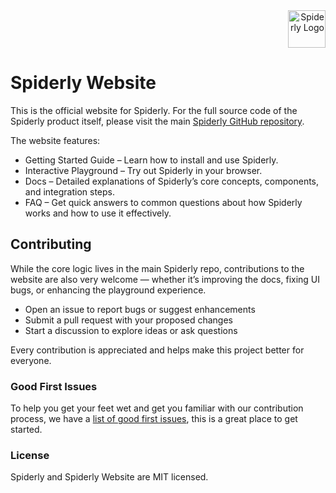 <div align="right">
  <img src="https://github.com/filiptrivan/spiderly/blob/main/spiderly-logo.svg" alt="Spiderly Logo" width="60"/>
</div>

# Spiderly Website
This is the official website for Spiderly. For the full source code of the Spiderly product itself, please visit the main [Spiderly GitHub repository](https://github.com/filiptrivan/spiderly).

The website features:
- Getting Started Guide – Learn how to install and use Spiderly.
- Interactive Playground – Try out Spiderly in your browser.
- Docs – Detailed explanations of Spiderly’s core concepts, components, and integration steps.
- FAQ – Get quick answers to common questions about how Spiderly works and how to use it effectively.

## Contributing
While the core logic lives in the main Spiderly repo, contributions to the website are also very welcome — whether it’s improving the docs, fixing UI bugs, or enhancing the playground experience.

- Open an issue to report bugs or suggest enhancements
- Submit a pull request with your proposed changes
- Start a discussion to explore ideas or ask questions
  
Every contribution is appreciated and helps make this project better for everyone.

### Good First Issues
To help you get your feet wet and get you familiar with our contribution process, we have a [list of good first issues](https://github.com/filiptrivan/spiderly-website/issues?q=is%3Aissue%20state%3Aopen%20label%3A"good%20first%20issue"), this is a great place to get started.

### License
Spiderly and Spiderly Website are MIT licensed.

